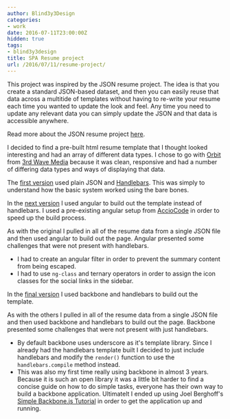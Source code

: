 ```yaml
---
author: Blind3y3Design
categories:
- work
date: 2016-07-11T23:00:00Z
hidden: true
tags:
- blind3y3design
title: SPA Resume project
url: /2016/07/11/resume-project/
---
```


This project was inspired by the JSON resume project. The idea is that you create a standard JSON-based dataset, and then you can easily reuse that data across a multitide of templates without having to re-write your resume each time you wanted to update the look and feel. Any time you need to update any relevant data you can simply update the JSON and that data is accessible anywhere.

Read more about the JSON resume project [here](https://jsonresume.org/).

I decided to find a pre-built html resume template that I thought looked interesting and had an array of different data types. I chose to go with [Orbit](http://themes.3rdwavemedia.com/website-templates/orbit-free-resume-cv-template-for-developers/) from [3rd Wave Media](https://twitter.com/3rdwave_themes) because it was clean, responsive and had a number of differing data types and ways of displaying that data.

The [first version](https://github.com/Blind3y3Design/json-resume) used plain JSON and [Handlebars](http://handlebarsjs.com/installation.html). This was simply to understand how the basic system worked using the bare bones.

In the [next version](https://github.com/Blind3y3Design/angular-resume/) I used angular to build out the template instead of handlebars. I used a pre-existing angular setup from [AccioCode](https://www.youtube.com/user/CDPAdvertising "Accio Code on YouTube") in order to speed up the build process. 

As with the original I pulled in all of the resume data from a single JSON file and then used angular to build out the page. Angular presented some challenges that were not present with handlebars. 
- I had to create an angular filter in order to prevent the summary content from being escaped. 
- I had to use `ng-class` and ternary operators in order to assign the icon classes for the social links in the sidebar.

In the [final version](https://github.com/Blind3y3Design/backbone-resume) I used backbone and handlebars to build out the template. 

As with the others I pulled in all of the resume data from a single JSON file and then used backbone and handlebars to build out the page. Backbone presented some challenges that were not present with just handlebars. 
- By default backbone uses underscore as it's template library. Since I already had the handlebars template built I decided to just include handlebars and modify the `render()` function to use the `handlebars.compile` method instead.
- This was also my first time really using backbone in almost 3 years. Because it is such an open library it was a little bit harder to find a concise guide on how to do simple tasks, everyone has their own way to build a backbone application. Ultimatelt I ended up using Joel Berghoff's [Simple Backbone.js Tutorial](http://blog.joelberghoff.com/2012/07/22/backbone-js-tutorial-part-1/) in order to get the application up and running.